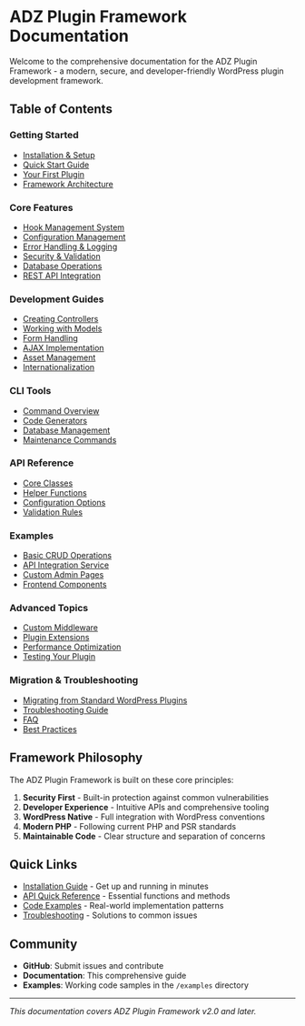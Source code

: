# ADZ Plugin Framework Documentation

Welcome to the comprehensive documentation for the ADZ Plugin Framework - a modern, secure, and developer-friendly WordPress plugin development framework.

## Table of Contents

### Getting Started
- [Installation & Setup](installation.md)
- [Quick Start Guide](getting-started.md)
- [Your First Plugin](first-plugin.md)
- [Framework Architecture](architecture.md)

### Core Features
- [Hook Management System](features/hooks.md)
- [Configuration Management](features/configuration.md)
- [Error Handling & Logging](features/logging.md)
- [Security & Validation](features/security.md)
- [Database Operations](features/database.md)
- [REST API Integration](features/rest-api.md)

### Development Guides
- [Creating Controllers](guides/controllers.md)
- [Working with Models](guides/models.md)
- [Form Handling](guides/forms.md)
- [AJAX Implementation](guides/ajax.md)
- [Asset Management](guides/assets.md)
- [Internationalization](guides/i18n.md)

### CLI Tools
- [Command Overview](cli/overview.md)
- [Code Generators](cli/generators.md)
- [Database Management](cli/database.md)
- [Maintenance Commands](cli/maintenance.md)

### API Reference
- [Core Classes](api/core.md)
- [Helper Functions](api/helpers.md)
- [Configuration Options](api/config.md)
- [Validation Rules](api/validation.md)

### Examples
- [Basic CRUD Operations](examples/crud.md)
- [API Integration Service](examples/api-service.md)
- [Custom Admin Pages](examples/admin-pages.md)
- [Frontend Components](examples/frontend.md)

### Advanced Topics
- [Custom Middleware](advanced/middleware.md)
- [Plugin Extensions](advanced/extensions.md)
- [Performance Optimization](advanced/performance.md)
- [Testing Your Plugin](advanced/testing.md)

### Migration & Troubleshooting
- [Migrating from Standard WordPress Plugins](migration.md)
- [Troubleshooting Guide](troubleshooting.md)
- [FAQ](faq.md)
- [Best Practices](best-practices.md)

## Framework Philosophy

The ADZ Plugin Framework is built on these core principles:

1. **Security First** - Built-in protection against common vulnerabilities
2. **Developer Experience** - Intuitive APIs and comprehensive tooling
3. **WordPress Native** - Full integration with WordPress conventions
4. **Modern PHP** - Following current PHP and PSR standards
5. **Maintainable Code** - Clear structure and separation of concerns

## Quick Links

- [Installation Guide](installation.md) - Get up and running in minutes
- [API Quick Reference](api/quick-reference.md) - Essential functions and methods
- [Code Examples](examples/) - Real-world implementation patterns
- [Troubleshooting](troubleshooting.md) - Solutions to common issues

## Community

- **GitHub**: Submit issues and contribute
- **Documentation**: This comprehensive guide
- **Examples**: Working code samples in the `/examples` directory

---

*This documentation covers ADZ Plugin Framework v2.0 and later.*